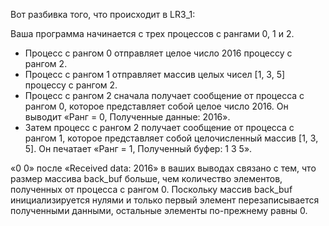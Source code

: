 Вот разбивка того, что происходит в LR3_1:

Ваша программа начинается с трех процессов с рангами 0, 1 и 2.

* Процесс с рангом 0 отправляет целое число 2016 процессу с рангом 2.
* Процесс с рангом 1 отправляет массив целых чисел [1, 3, 5] процессу с рангом 2.
* Процесс с рангом 2 сначала получает сообщение от процесса с рангом 0, которое представляет собой целое число 2016. Он выводит «Ранг = 0, Полученные данные: 2016».
* Затем процесс с рангом 2 получает сообщение от процесса с рангом 1, которое представляет собой целочисленный массив [1, 3, 5]. Он печатает «Ранг = 1, Полученный буфер: 1 3 5».

«0 0» после «Received data: 2016» в ваших выводах связано с тем, что размер массива back_buf больше, чем количество элементов, полученных от процесса с рангом 0. Поскольку массив back_buf инициализируется нулями и только первый элемент перезаписывается полученными данными, остальные элементы по-прежнему равны 0.

